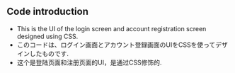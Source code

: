 <h2>Code introduction</h2>
<ul>
  <li>This is the UI of the login screen and account registration screen designed using CSS.</li>
  <li>このコードは、ログイン画面とアカウント登録画面のUIをCSSを使ってデザインしたものです.</li>
  <li>这个是登陆页面和注册页面的UI，是通过CSS修饰的.</li>
</ul>
